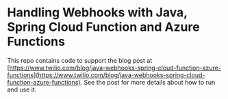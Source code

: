 # Handling Webhooks with Java, Spring Cloud Function and Azure Functions

This repo contains code to support the blog post at [https://www.twilio.com/blog/java-webhooks-spring-cloud-function-azure-functions](https://www.twilio.com/blog/java-webhooks-spring-cloud-function-azure-functions). See the post for more details about how to run and use it.
